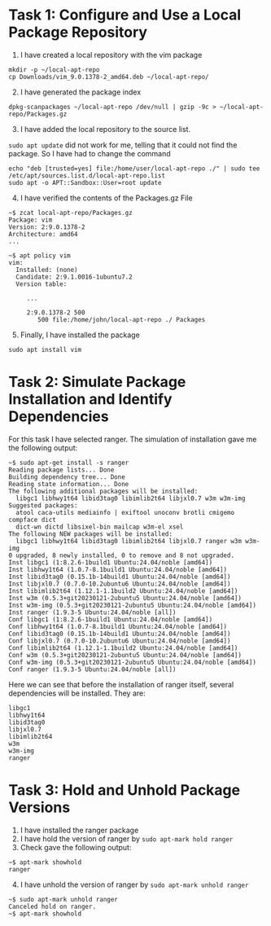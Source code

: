 # Task 1: Configure and Use a Local Package Repository

1) I have created a local repository with the vim package
```
mkdir -p ~/local-apt-repo
cp Downloads/vim_9.0.1378-2_amd64.deb ~/local-apt-repo/
```
2) I have generated the package index
```
dpkg-scanpackages ~/local-apt-repo /dev/null | gzip -9c > ~/local-apt-repo/Packages.gz
```
3) I have added the local repository to the source list.

`sudo apt update` did not work for me, telling that it could not find the package. So I have had to change the command
```
echo "deb [trusted=yes] file:/home/user/local-apt-repo ./" | sudo tee /etc/apt/sources.list.d/local-apt-repo.list
sudo apt -o APT::Sandbox::User=root update
```

4) I have verified the contents of the Packages.gz File
```
~$ zcat local-apt-repo/Packages.gz
Package: vim
Version: 2:9.0.1378-2
Architecture: amd64
...
```

```
~$ apt policy vim
vim:
  Installed: (none)
  Candidate: 2:9.1.0016-1ubuntu7.2
  Version table:
     
     ...
     
     2:9.0.1378-2 500
        500 file:/home/john/local-apt-repo ./ Packages
```
5) Finally, I have installed the package
```
sudo apt install vim
```

# Task 2: Simulate Package Installation and Identify Dependencies

For this task I have selected ranger. The simulation of installation gave me the following output:

```
~$ sudo apt-get install -s ranger
Reading package lists... Done
Building dependency tree... Done
Reading state information... Done
The following additional packages will be installed:
  libgc1 libhwy1t64 libid3tag0 libimlib2t64 libjxl0.7 w3m w3m-img
Suggested packages:
  atool caca-utils mediainfo | exiftool unoconv brotli cmigemo compface dict
  dict-wn dictd libsixel-bin mailcap w3m-el xsel
The following NEW packages will be installed:
  libgc1 libhwy1t64 libid3tag0 libimlib2t64 libjxl0.7 ranger w3m w3m-img
0 upgraded, 8 newly installed, 0 to remove and 8 not upgraded.
Inst libgc1 (1:8.2.6-1build1 Ubuntu:24.04/noble [amd64])
Inst libhwy1t64 (1.0.7-8.1build1 Ubuntu:24.04/noble [amd64])
Inst libid3tag0 (0.15.1b-14build1 Ubuntu:24.04/noble [amd64])
Inst libjxl0.7 (0.7.0-10.2ubuntu6 Ubuntu:24.04/noble [amd64])
Inst libimlib2t64 (1.12.1-1.1build2 Ubuntu:24.04/noble [amd64])
Inst w3m (0.5.3+git20230121-2ubuntu5 Ubuntu:24.04/noble [amd64])
Inst w3m-img (0.5.3+git20230121-2ubuntu5 Ubuntu:24.04/noble [amd64])
Inst ranger (1.9.3-5 Ubuntu:24.04/noble [all])
Conf libgc1 (1:8.2.6-1build1 Ubuntu:24.04/noble [amd64])
Conf libhwy1t64 (1.0.7-8.1build1 Ubuntu:24.04/noble [amd64])
Conf libid3tag0 (0.15.1b-14build1 Ubuntu:24.04/noble [amd64])
Conf libjxl0.7 (0.7.0-10.2ubuntu6 Ubuntu:24.04/noble [amd64])
Conf libimlib2t64 (1.12.1-1.1build2 Ubuntu:24.04/noble [amd64])
Conf w3m (0.5.3+git20230121-2ubuntu5 Ubuntu:24.04/noble [amd64])
Conf w3m-img (0.5.3+git20230121-2ubuntu5 Ubuntu:24.04/noble [amd64])
Conf ranger (1.9.3-5 Ubuntu:24.04/noble [all])
```

Here we can see that before the installation of ranger itself, several dependencies will be installed. They are:
```
libgc1
libhwy1t64
libid3tag0
libjxl0.7
libimlib2t64
w3m
w3m-img
ranger
```

# Task 3: Hold and Unhold Package Versions

1) I have installed the ranger package
2) I have hold the version of ranger by `sudo apt-mark hold ranger`
3) Check gave the following output:
```
~$ apt-mark showhold
ranger
```

4) I have unhold the version of ranger by `sudo apt-mark unhold ranger`
```
~$ sudo apt-mark unhold ranger
Canceled hold on ranger.
~$ apt-mark showhold

```
